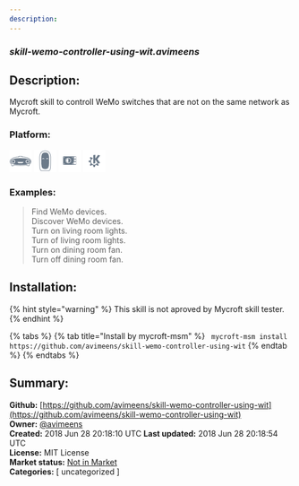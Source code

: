 ```yaml
---
description: 
---
```


### _skill-wemo-controller-using-wit.avimeens_  
## Description:  
Mycroft skill to controll WeMo switches that are not on the same network as Mycroft.  
  
### Platform:  
 ![Mark I](../.gitbook/assets/mark-1-icon.png)  ![Mark II](../.gitbook/assets/mark-2-icon.png)  ![Picroft](../.gitbook/assets/picroft-icon.png)  ![plasmoid](../.gitbook/assets/kde.png)   
### Examples:  
> Find WeMo devices.  
> Discover WeMo devices.  
> Turn on living room lights.  
> Turn of living room lights.  
> Turn on dining room fan.  
> Turn off dining room fan.  
  
## Installation:  
{% hint style="warning" %}
This skill is not aproved by Mycroft skill tester.
{% endhint %}
    
{% tabs %}
{% tab title="Install by mycroft-msm" %}
``` mycroft-msm install https://github.com/avimeens/skill-wemo-controller-using-wit```
{% endtab %}
  {% endtabs %}
    
## Summary:  
**Github:** [https://github.com/avimeens/skill-wemo-controller-using-wit](https://github.com/avimeens/skill-wemo-controller-using-wit)  
**Owner:** [@avimeens](https://github.com/avimeens)  
**Created:** 2018 Jun 28 20:18:10 UTC  **Last updated:** 2018 Jun 28 20:18:54 UTC  
**License:** MIT License  
**Market status:** [Not in Market](https://market.mycroft.ai/skill/)  
**Categories:** [ uncategorized ]   

